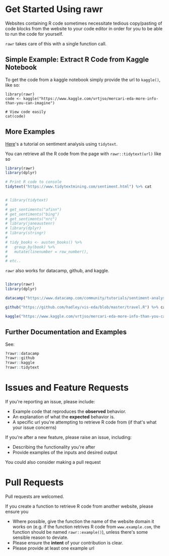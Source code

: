 # Get Started Using rawr

Websites containing R code sometimes necessitate tedious copy/pasting of code blocks from the website to your code editor in order for you to be able to run the code for yourself.

`rawr` takes care of this with a single function call. 

## Simple Example: Extract R Code from Kaggle Notebook

To get the code from a kaggle notebook simply provide the url to `kaggle()`, like so:

```
library(rawr)
code <- kaggle("https://www.kaggle.com/vrtjso/mercari-eda-more-info-than-you-can-imagine")

# View code easily
cat(code)

``` 


## More Examples

[Here](https://www.tidytextmining.com/sentiment.html)'s a tutorial on sentiment analysis using `tidytext`. 

You can retrieve all the R code from the page with `rawr::tidytext(url)` like so

```R
library(rawr)
library(dplyr)

# Print R code to console
tidytext("https://www.tidytextmining.com/sentiment.html") %>% cat


# library(tidytext)
# 
# get_sentiments("afinn")
# get_sentiments("bing")
# get_sentiments("nrc")
# library(janeaustenr)
# library(dplyr)
# library(stringr)
# 
# tidy_books <- austen_books() %>%
#   group_by(book) %>%
#   mutate(linenumber = row_number(),
#
# etc..

```


`rawr` also works for datacamp, github, and kaggle.

```R

library(rawr)
library(dplyr)

datacamp("https://www.datacamp.com/community/tutorials/sentiment-analysis-R") %>% cat

github("https://github.com/hadley/vis-eda/blob/master/travel.R") %>% cat

kaggle("https://www.kaggle.com/vrtjso/mercari-eda-more-info-than-you-can-imagine") %>% cat

```


## Further Documentation and Examples

See:

```R
?rawr::datacamp
?rawr::github
?rawr::kaggle
?rawr::tidytext
```




# Issues and Feature Requests

If you're reporting an issue, please include:

* Example code that reproduces the **observed** behavior.
* An explanation of what the **expected** behavior is.
* A specific url you're attempting to retrieve R code from (if that's what your issue concerns)


If you're after a new feature, please raise an issue, including:

* Describing the functionality you're after
* Provide examples of the inputs and desired output

You could also consider making a pull request


# Pull Requests

Pull requests are welcomed. 

If you create a function to retrieve R code from another website, please ensure you

* Where possible, give the function the name of the website domain it works on (e.g. if the function retrives R code from `www.example.com`, the function should be named `rawr::example()`), unless there's some sensible reason to deviate.
* Please ensure the __intent__ of your contribution is clear.
* Please provide at least one example url






